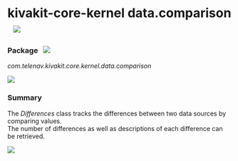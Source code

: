 # kivakit-core-kernel data.comparison &nbsp; ![](https://telenav.github.io/telenav-assets/images/icons/bits-40.png)

### Package &nbsp; ![](https://telenav.github.io/telenav-assets/images/icons/box-24.png)

*com.telenav.kivakit.core.kernel.data.comparison*

![](https://telenav.github.io/telenav-assets/images/separators/horizontal-line.png)

### Summary

The *Differences* class tracks the differences between two data sources by comparing values.  
The number of differences as well as descriptions of each difference can be retrieved.

![](https://telenav.github.io/telenav-assets/images/separators/horizontal-line.png)
